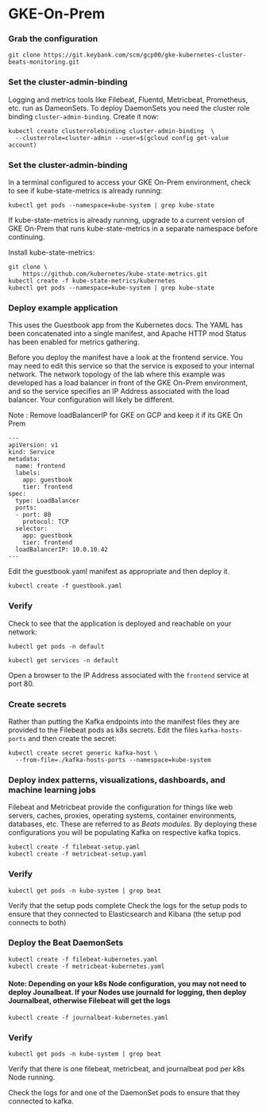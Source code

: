 # GKE-On-Prem

### Grab the configuration
`git clone https://git.keybank.com/scm/gcp00/gke-kubernetes-cluster-beats-monitoring.git`

### Set the cluster-admin-binding
Logging and metrics tools like Filebeat, Fluentd, Metricbeat, Prometheus, etc. run as DameonSets.  To deploy DaemonSets you need the cluster role binding `cluster-admin-binding`.  Create it now:

```
kubectl create clusterrolebinding cluster-admin-binding  \
  --clusterrole=cluster-admin --user=$(gcloud config get-value account)
```
### Set the cluster-admin-binding
In a terminal configured to access your GKE On-Prem environment, check to see if kube-state-metrics is already running:

```
kubectl get pods --namespace=kube-system | grep kube-state
```
If kube-state-metrics is already running, upgrade to a current version of GKE On-Prem that runs kube-state-metrics in a separate namespace before continuing.

Install kube-state-metrics:
```
git clone \
    https://github.com/kubernetes/kube-state-metrics.git
kubectl create -f kube-state-metrics/kubernetes
kubectl get pods --namespace=kube-system | grep kube-state
```

### Deploy example application
This uses the Guestbook app from the Kubernetes docs.  The YAML has been concatenated into a single manifest, and Apache HTTP mod Status has been enabled for metrics gathering.

Before you deploy the manifest have a look at the frontend service.  You may need to edit this service so that the service is exposed to your internal network.  The network topology of the lab where this example was developed has a load balancer in front of the GKE On-Prem environment, and so the service specifies an IP Address associated with the load balancer.  Your configuration will likely be different.

Note : Remove loadBalancerIP for GKE on GCP and keep it if its GKE On Prem

```
---
apiVersion: v1
kind: Service
metadata:
  name: frontend
  labels:
    app: guestbook
    tier: frontend
spec:
  type: LoadBalancer
  ports:
  - port: 80
    protocol: TCP
  selector:
    app: guestbook
    tier: frontend
  loadBalancerIP: 10.0.10.42
---
```

Edit the guestbook.yaml manifest as appropriate and then deploy it.

`kubectl create -f guestbook.yaml`

### Verify
Check to see that the application is deployed and reachable on your network:

`kubectl get pods -n default`

`kubectl get services -n default`

Open a browser to the IP Address associated with the `frontend` service at port 80.
### Create secrets
Rather than putting the Kafka endpoints into the manifest files they are provided to the Filebeat pods as k8s secrets.  Edit the files `kafka-hosts-ports` and then create the secret:

```
kubectl create secret generic kafka-host \
  --from-file=./kafka-hosts-ports --namespace=kube-system
```

### Deploy index patterns, visualizations, dashboards, and machine learning jobs
Filebeat and Metricbeat provide the configuration for things like web servers, caches, proxies, operating systems, container environments, databases, etc.  These are referred to as *Beats modules*.  By deploying these configurations you will be populating Kafka on respective kafka topics.  

```
kubectl create -f filebeat-setup.yaml
kubectl create -f metricbeat-setup.yaml
```

### Verify
`kubectl get pods -n kube-system | grep beat`

Verify that the setup pods complete
Check the logs for the setup pods to ensure that they connected to Elasticsearch and Kibana (the setup pod connects to both)

### Deploy the Beat DaemonSets
```
kubectl create -f filebeat-kubernetes.yaml
kubectl create -f metricbeat-kubernetes.yaml
```
#### Note: Depending on your k8s Node configuration, you may not need to deploy Jounalbeat.  If your Nodes use journald for logging, then deploy Journalbeat, otherwise Filebeat will get the logs
`kubectl create -f journalbeat-kubernetes.yaml`

### Verify
`kubectl get pods -n kube-system | grep beat`

Verify that there is one filebeat, metricbeat, and journalbeat pod per k8s Node running.

Check the logs for and one of the DaemonSet pods to ensure that they connected to kafka.
